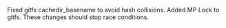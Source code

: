 Fixed gitfs cachedir_basename to avoid hash collisions. Added MP Lock to gitfs. These changes should stop race conditions.
